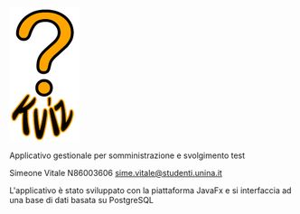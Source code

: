 ![Kvitz](src/main/resources/Icons/logo.png)

Applicativo gestionale per somministrazione e svolgimento test

Simeone Vitale N86003606 sime.vitale@studenti.unina.it

L'applicativo è stato sviluppato con la piattaforma JavaFx e si interfaccia ad una base di dati basata su PostgreSQL
